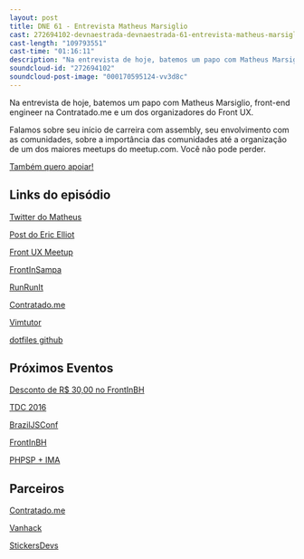```yaml
---
layout: post
title: DNE 61 - Entrevista Matheus Marsiglio
cast: 272694102-devnaestrada-devnaestrada-61-entrevista-matheus-marsiglio.mp3
cast-length: "109793551"
cast-time: "01:16:11"
description: "Na entrevista de hoje, batemos um papo com Matheus Marsiglio, front-end engineer na Contratado.me e um dos organizadores do Front UX."
soundcloud-id: "272694102"
soundcloud-post-image: "000170595124-vv3d8c"
---
```


Na entrevista de hoje, batemos um papo com Matheus Marsiglio, front-end engineer na Contratado.me e um dos organizadores do Front UX.

Falamos sobre seu início de carreira com assembly, seu envolvimento com as comunidades, sobre a importância das comunidades até a organização de um dos maiores meetups do meetup.com. Você não pode perder.

<a href="http://www.apoia.se/devnaestrada" class="btn">
  Também quero apoiar!
</a>

<h2>Links do episódio</h2>

[Twitter do Matheus](http://twitter.com/matmarsiglio)

[Post do Eric Elliot](https://medium.com/javascript-scene/want-to-code-a-university-degree-might-be-a-huge-waste-of-time-81e1817a2ef0#.ejrudd4m6)

[Front UX Meetup](http://blog.frontux.com/)

[FrontInSampa](http://frontinsampa.com.br/)

[RunRunIt](https://runrun.it/)

[Contratado.me](http://contratado.me)

[Vimtutor](http://linuxcommand.org/man_pages/vimtutor1.html)

[dotfiles github](https://dotfiles.github.io/)

<h2>Próximos Eventos</h2>

[Desconto de R$ 30,00 no FrontInBH](https://www.facebook.com/FrontInBH/posts/1213434982013483)

[TDC 2016](http://www.thedevelopersconference.com.br/tdc/2016/)

[BrazilJSConf](https://braziljs.org/conf)

[FrontInBH](http://frontinbh.com.br/)

[PHPSP + IMA](http://phpspima.com.br/)

<h2>Parceiros</h2>

[Contratado.me](https://contratado.me)

[Vanhack](https://www.vanhack.com/)

[StickersDevs](https://www.stickersdevs.com.br)
